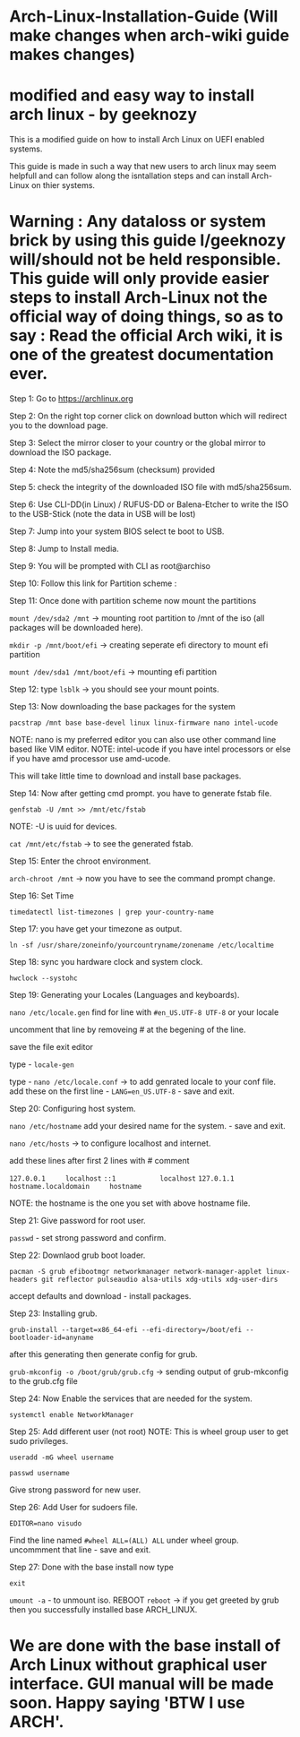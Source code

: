# Arch-Linux-Installation-Guide (Will make changes when arch-wiki guide makes changes)

# modified and easy way to install arch linux - by geeknozy

This is a modified guide on how to install Arch Linux on UEFI enabled systems.

This guide is made in such a way that new users to arch linux may seem helpfull and can follow along the isntallation steps and can install Arch-Linux on thier systems.

# Warning : Any dataloss or system brick by using this guide I/geeknozy will/should not be held responsible. This guide will only provide easier steps to install Arch-Linux not the official way of doing things, so as to say : Read the official Arch wiki, it is one of the greatest documentation ever.


Step 1: Go to https://archlinux.org

Step 2: On the right top corner click on download button  which will redirect you to the download page.

Step 3: Select the mirror closer to your country or the global mirror to download the ISO package.

Step 4: Note the md5/sha256sum (checksum) provided

Step 5: check the integrity of the downloaded ISO file with md5/sha256sum.

Step 6: Use CLI-DD(in Linux) / RUFUS-DD or Balena-Etcher to write the ISO to the USB-Stick (note the data in USB will be lost)

Step 7: Jump into your system BIOS select te boot to USB.

Step 8: Jump to Install media.

Step 9: You will be prompted with CLI as root@archiso

Step 10: Follow this link for Partition scheme : 

Step 11: Once done with partition scheme now mount the partitions

```mount /dev/sda2 /mnt``` -> mounting root partition to /mnt of the iso (all packages will be downloaded here).

```mkdir -p /mnt/boot/efi``` -> creating seperate efi directory to mount efi partition

```mount /dev/sda1 /mnt/boot/efi``` -> mounting efi partition 

Step 12: type ```lsblk``` -> you should see your mount points.

Step 13: Now downloading the base packages for the system

```pacstrap /mnt base base-devel linux linux-firmware nano intel-ucode```

NOTE: nano is my preferred editor you can also use other command line based like VIM editor.
NOTE: intel-ucode if you have intel processors or else if you have amd processor use amd-ucode.

This will take little time to download and install base packages.

Step 14: Now after getting cmd prompt. you have to generate fstab file. 

```genfstab -U /mnt >> /mnt/etc/fstab```

NOTE: -U is uuid for devices.

```cat /mnt/etc/fstab``` -> to see the generated fstab.

Step 15: Enter the chroot environment.

```arch-chroot /mnt``` -> now you have to see the command prompt change.

Step 16: Set Time

```timedatectl list-timezones | grep your-country-name```

Step 17: you have get your timezone as output.

```ln -sf /usr/share/zoneinfo/yourcountryname/zonename /etc/localtime```

Step 18: sync you hardware clock and system clock.

```hwclock --systohc```

Step 19: Generating your Locales (Languages and keyboards).

```nano /etc/locale.gen```
find for line with ``` #en_US.UTF-8 UTF-8 ``` or your locale 

uncomment that line by removeing # at the begening of the line.

save the file exit editor 

type - ```locale-gen```

type - ```nano /etc/locale.conf``` -> to add genrated locale to your conf file.
add these on the first line - ```LANG=en_US.UTF-8``` - save and exit.

Step 20: Configuring host system.

```nano /etc/hostname```
add your desired name for the system. - save and exit.

```nano /etc/hosts``` -> to configure localhost and internet.

add these lines after first 2 lines with # comment

```127.0.0.1     localhost```
```::1           localhost```
```127.0.1.1     hostname.localdomain     hostname```

NOTE: the hostname is the one you set with above hostname file.

Step 21: Give password for root user.

```passwd``` - set strong password and confirm.

Step 22: Downlaod grub boot loader.

```pacman -S grub efibootmgr networkmanager network-manager-applet linux-headers git reflector pulseaudio alsa-utils xdg-utils xdg-user-dirs```

accept defaults and download - install packages.

Step 23: Installing grub.

```grub-install --target=x86_64-efi --efi-directory=/boot/efi --bootloader-id=anyname```

after this generating then generate config for grub.

```grub-mkconfig -o /boot/grub/grub.cfg``` -> sending output of grub-mkconfig to the grub.cfg file

Step 24: Now Enable the services that are needed for the system.

```systemctl enable NetworkManager```

Step 25: Add different user (not root) NOTE: This is wheel group user to get sudo privileges.

```useradd -mG wheel username```

```passwd username```

Give strong password for new user.

Step 26: Add User for sudoers file.

```EDITOR=nano visudo```

Find the line named
```#wheel ALL=(ALL) ALL``` under wheel group.
uncommment that line - save and exit.

Step 27: Done with the base install now type 

```exit```

```umount -a``` - to unmount iso.
REBOOT
```reboot``` -> if you get greeted by grub then you successfully installed base ARCH_LINUX.

# We are done with the base install of Arch Linux without graphical user interface. GUI manual will be made soon. Happy saying 'BTW I use ARCH'.
